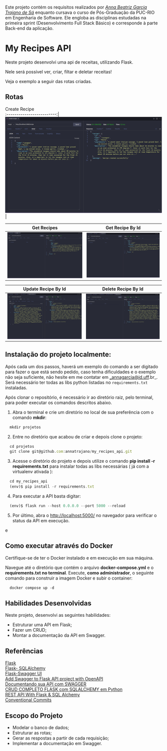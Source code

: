 Este projeto contém os requisitos realizados por _[Anna Beatriz Garcia Trajano de Sá](www.linkedin.com/in/anna-beatriz-trajano-de-sá)_ enquanto cursava o curso de Pós-Graduação da PUC-RIO em Engenharia de Software. Ele engloba as disciplinas estudadas na primeira sprint (Desenvolvimento Full Stack Básico) e corresponde à parte Back-end da aplicação.

# My Recipes API

Neste projeto desenvolvi uma api de receitas, utilizando Flask.

Nele será possível ver, criar, filtar e deletar receitas!

Veja o exemplo a seguir das rotas criadas.

## Rotas

Create Recipe       
:-------------------------:|
![Screeshot](./public/images/post.png)  |

Get Recipes           |  Get Recipe By Id
:-------------------------:|:-------------------------:
![Screeshot](./public/images/get.png)  |  ![Screenshot](./public/images/getById.png)

Update Recipe By Id         |  Delete Recipe By Id
:-------------------------:|:-------------------------:
![Screeshot](./public/images/put.png)  |  ![Screenshot](./public/images/delete.png)


## Instalação do projeto localmente:
 
Após cada um dos passos, haverá um exemplo do comando a ser digitado para fazer o que está sendo pedido, caso tenha dificuldades e o exemplo não seja suficiente, não hesite em me contatar em _annagarcia@id.uff.br_.
Será necessário ter todas as libs python listadas no `requirements.txt` instaladas.

Após clonar o repositório, é necessário ir ao diretório raiz, pelo terminal, para poder executar os comandos descritos abaixo.

1. Abra o terminal e crie um diretório no local de sua preferência com o comando **mkdir**:
```javascript
  mkdir projetos
```

2. Entre no diretório que acabou de criar e depois clone o projeto:
```javascript
  cd projetos
  git clone git@github.com:annatrajano/my_recipes_api.git
```

3. Acesse o diretório do projeto e depois utilize o comando **pip install -r requirements.txt** para instalar todas as libs necessárias ( já com a virtualenv ativada ):
```javascript
  cd my_recipes_api
  (env)$ pip install -r requirements.txt
```

4. Para executar a API  basta digitar:

```javascript
  (env)$ flask run --host 0.0.0.0 --port 5000 --reload
```
5. Por último, abra o [http://localhost:5000/](http://localhost:5000/) no navegador para verificar o status da API em execução.

e 
## Como executar através do Docker
 
Certifique-se de ter o Docker instalado e em execução em sua máquina.

Navegue até o diretório que contém o arquivo **docker-compose.yml** e o **requirements.txt no terminal**. Execute, **como administrador**, o seguinte comando para construir a imagem Docker e subir o container:

```javascript
  docker compose up -d
```

## Habilidades Desenvolvidas

Neste projeto, desenvolvi as seguintes habilidades:

 - Estruturar uma API em Flask;
 - Fazer um CRUD;
 - Montar a documentação da API em Swagger.
   
 ## Referências
 [Flask](https://flask.palletsprojects.com/en/2.3.x/quickstart/)<br>
 [Flask- SQLAlchemy](https://flask-sqlalchemy.palletsprojects.com/en/2.x/quickstart/)<br>
 [Flask-Swagger UI](https://pypi.org/project/flask-swagger-ui/)<br>
 [Add Swagger to Flask API project with OpenAPI](https://youtu.be/ayn-I9sV7BU?si=RrfgAj4AvCWNN79t)<br>
 [Documentando sua API com SWAGGER](https://youtu.be/BsREFvacsgw?si=2Qv3d1KvYVMCK6Ug)<br>
 [CRUD COMPLETO FLASK com SQLALCHEMY em Python](https://youtu.be/WDpPGFkI9UU?si=C4Tk1tkjb3DuV4Yw)<br>
 [REST API With Flask & SQL Alchemy](https://youtu.be/PTZiDnuC86g?si=B9vZyOJZG77yFsR5)<br>
 [Conventional Commits](https://gist.github.com/qoomon/5dfcdf8eec66a051ecd85625518cfd13)<br>


## Escopo do Projeto

 - Modelar o banco de dados;
 - Estruturar as rotas;
 - Gerar as respostas a partir de cada requisição;
 - Implementar a documentação em Swagger.
